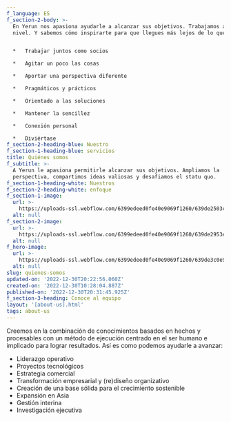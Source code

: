 ```yaml
---
f_language: ES
f_section-2-body: >-
  En Yerun nos apasiona ayudarle a alcanzar sus objetivos. Trabajamos a su
  nivel. Y sabemos cómo inspirarte para que llegues más lejos de lo que esperas.


  *   Trabajar juntos como socios

  *   Agitar un poco las cosas

  *   Aportar una perspectiva diferente

  *   Pragmáticos y prácticos

  *   Orientado a las soluciones

  *   Mantener la sencillez

  *   Conexión personal

  *   Diviértase
f_section-2-heading-blue: Nuestro
f_section-1-heading-blue: servicios
title: Quiénes somos
f_subtitle: >-
  A Yerun le apasiona permitirle alcanzar sus objetivos. Ampliamos la
  perspectiva, compartimos ideas valiosas y desafiamos el statu quo.
f_section-1-heading-white: Nuestros
f_section-2-heading-white: enfoque
f_section-1-image:
  url: >-
    https://uploads-ssl.webflow.com/6399edeed0fe40e9069f1260/639de2503c2d58a706710d42_image3.jpg
  alt: null
f_section-2-image:
  url: >-
    https://uploads-ssl.webflow.com/6399edeed0fe40e9069f1260/639de2953eccf95b3030c8ae_image4.jpg
  alt: null
f_hero-image:
  url: >-
    https://uploads-ssl.webflow.com/6399edeed0fe40e9069f1260/639de3c0e9b474f29b1db093_about.jpg
  alt: null
slug: quienes-somos
updated-on: '2022-12-30T20:22:56.060Z'
created-on: '2022-12-30T10:28:04.887Z'
published-on: '2022-12-30T20:31:45.925Z'
f_section-3-heading: Conoce al equipo
layout: '[about-us].html'
tags: about-us
---
```


Creemos en la combinación de conocimientos basados en hechos y procesables con un método de ejecución centrado en el ser humano e implicado para lograr resultados. Así es como podemos ayudarle a avanzar:

*   Liderazgo operativo
*   Proyectos tecnológicos
*   Estrategia comercial
*   Transformación empresarial y (re)diseño organizativo
*   Creación de una base sólida para el crecimiento sostenible
*   Expansión en Asia
*   Gestión interina
*   Investigación ejecutiva
